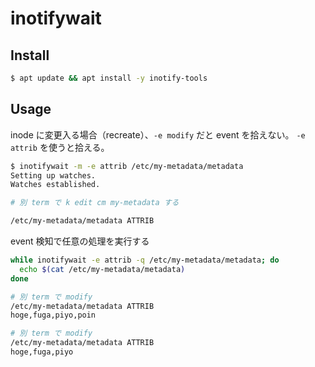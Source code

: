 # inotifywait

## Install
```bash
$ apt update && apt install -y inotify-tools
```

## Usage
inode に変更入る場合（recreate）、`-e modify` だと event を拾えない。
`-e attrib` を使うと拾える。

```bash
$ inotifywait -m -e attrib /etc/my-metadata/metadata
Setting up watches.
Watches established.

# 別 term で k edit cm my-metadata する

/etc/my-metadata/metadata ATTRIB
```

event 検知で任意の処理を実行する
```bash
while inotifywait -e attrib -q /etc/my-metadata/metadata; do
  echo $(cat /etc/my-metadata/metadata)
done

# 別 term で modify
/etc/my-metadata/metadata ATTRIB
hoge,fuga,piyo,poin

# 別 term で modify
/etc/my-metadata/metadata ATTRIB
hoge,fuga,piyo
```
